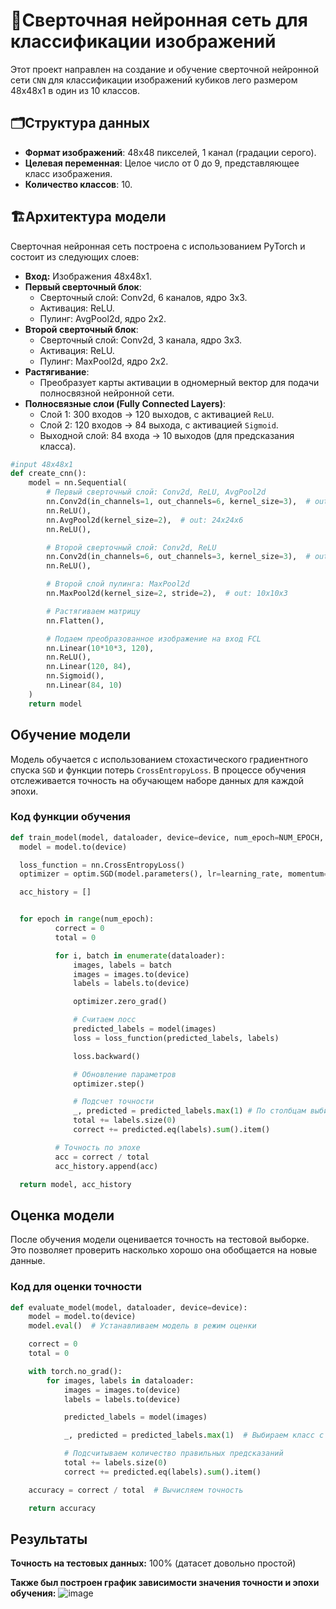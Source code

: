 # 🧩Сверточная нейронная сеть для классификации изображений


Этот проект направлен на создание и обучение сверточной нейронной сети `CNN` для классификации изображений кубиков лего размером 48x48x1 в один из 10 классов.


## 🗂️Структура данных

- **Формат изображений**: 48x48 пикселей, 1 канал (градации серого).
- **Целевая переменная**: Целое число от 0 до 9, представляющее класс изображения.
- **Количество классов**: 10.

## 🏗️Архитектура модели

Сверточная нейронная сеть построена с использованием PyTorch и состоит из следующих слоев:

- **Вход:** Изображения 48x48x1.
- **Первый сверточный блок**:
  - Сверточный слой: Conv2d, 6 каналов, ядро 3x3.
  - Активация: ReLU.
  - Пулинг: AvgPool2d, ядро 2x2.
- **Второй сверточный блок**:
  - Сверточный слой: Conv2d, 3 канала, ядро 3x3.
  - Активация: ReLU.
  - Пулинг: MaxPool2d, ядро 2x2.
- **Растягивание**:
  - Преобразует карты активации в одномерный вектор для подачи полносвязной нейронной сети.
- **Полносвязные слои (Fully Connected Layers)**:
  - Слой 1: 300 входов → 120 выходов, с активацией `ReLU`.
  - Слой 2: 120 входов → 84 выхода, с активацией `Sigmoid`.
  - Выходной слой: 84 входа → 10 выходов (для предсказания класса).
```python
#input 48x48x1
def create_cnn():
    model = nn.Sequential(
        # Первый сверточный слой: Conv2d, ReLU, AvgPool2d
        nn.Conv2d(in_channels=1, out_channels=6, kernel_size=3),  # out: 46x46x6
        nn.ReLU(),
        nn.AvgPool2d(kernel_size=2),  # out: 24x24x6
        nn.ReLU(),

        # Второй сверточный слой: Conv2d, ReLU
        nn.Conv2d(in_channels=6, out_channels=3, kernel_size=3),  # out: 21x21x3
        nn.ReLU(),

        # Второй слой пулинга: MaxPool2d
        nn.MaxPool2d(kernel_size=2, stride=2),  # out: 10x10x3

        # Растягиваем матрицу
        nn.Flatten(),

        # Подаем преобразованное изображение на вход FCL
        nn.Linear(10*10*3, 120),
        nn.ReLU(),
        nn.Linear(120, 84),
        nn.Sigmoid(),
        nn.Linear(84, 10)
    )
    return model
```
## Обучение модели

Модель обучается с использованием стохастического градиентного спуска `SGD` и функции потерь `CrossEntropyLoss`. В процессе обучения отслеживается точность на обучающем наборе данных для каждой эпохи.

### Код функции обучения
```python
def train_model(model, dataloader, device=device, num_epoch=NUM_EPOCH, learning_rate=LEARN_RATE):
  model = model.to(device)

  loss_function = nn.CrossEntropyLoss()
  optimizer = optim.SGD(model.parameters(), lr=learning_rate, momentum=0.9)

  acc_history = []


  for epoch in range(num_epoch):
          correct = 0
          total = 0

          for i, batch in enumerate(dataloader):
              images, labels = batch
              images = images.to(device)
              labels = labels.to(device)

              optimizer.zero_grad()

              # Считаем лосс
              predicted_labels = model(images)
              loss = loss_function(predicted_labels, labels)

              loss.backward()

              # Обновление параметров
              optimizer.step()

              # Подсчет точности
              _, predicted = predicted_labels.max(1) # По столбцам выбираем индекс с максимальной верояностью
              total += labels.size(0)
              correct += predicted.eq(labels).sum().item()

          # Точность по эпохе
          acc = correct / total
          acc_history.append(acc)

  return model, acc_history
```
## Оценка модели

После обучения модели оценивается точность на тестовой выборке. Это позволяет проверить насколько хорошо она обобщается на новые данные.
### Код для оценки точности
```python
def evaluate_model(model, dataloader, device=device):
    model = model.to(device)
    model.eval()  # Устанавливаем модель в режим оценки

    correct = 0
    total = 0

    with torch.no_grad():
        for images, labels in dataloader:
            images = images.to(device)
            labels = labels.to(device)

            predicted_labels = model(images)

            _, predicted = predicted_labels.max(1)  # Выбираем класс с максимальной вероятностью

            # Подсчитываем количество правильных предсказаний
            total += labels.size(0)
            correct += predicted.eq(labels).sum().item()

    accuracy = correct / total  # Вычисляем точность

    return accuracy
```
## Результаты
**Точность на тестовых данных:** 100% (датасет довольно простой)

**Также был построен график зависимости значения точности и эпохи обучения:**
![image](https://github.com/user-attachments/assets/767a596e-cb10-4043-9b7e-40028cab305f)
